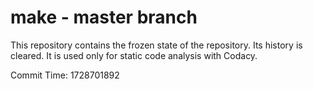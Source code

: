 # make - master branch

This repository contains the frozen state of the repository.
Its history is cleared. It is used only for static code
analysis with Codacy.

Commit Time: 1728701892